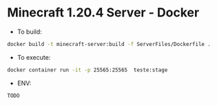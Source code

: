 # Minecraft 1.20.4 Server - Docker

 - To build:
 ```sh
docker build -t minecraft-server:build -f ServerFiles/Dockerfile .
```
 - To execute:
 ```sh
docker container run -it -p 25565:25565  teste:stage
```

 - ENV:
 ```sh
 TODO
 ```